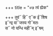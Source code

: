 +++
title = "०७ त्वं ह्येक"

+++
तुवं᳓ हि᳓ ए᳓क ई᳓शिष  
इ᳓न्द्र वा᳓जस्य गो᳓मतः  
स᳓ नो यन्धि मही᳓म् इ᳓षम्